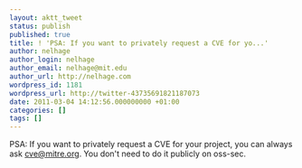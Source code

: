 ```yaml
---
layout: aktt_tweet
status: publish
published: true
title: ! 'PSA: If you want to privately request a CVE for yo...'
author: nelhage
author_login: nelhage
author_email: nelhage@mit.edu
author_url: http://nelhage.com
wordpress_id: 1181
wordpress_url: http://twitter-43735691821187073
date: 2011-03-04 14:12:56.000000000 +01:00
categories: []
tags: []
---
```

PSA: If you want to privately request a CVE for your project, you can always ask cve@mitre.org. You don't need to do it publicly on oss-sec.
